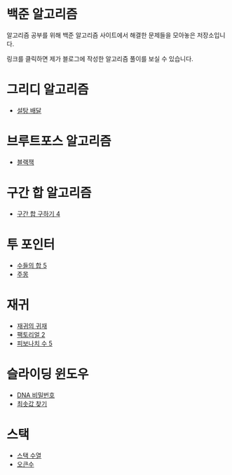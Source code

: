 # 백준 알고리즘
알고리즘 공부를 위해 백준 알고리즘 사이트에서 해결한 문제들을 모아놓은 저장소입니다.

링크를 클릭하면 제가 블로그에 작성한 알고리즘 풀이를 보실 수 있습니다.
#
# 그리디 알고리즘
+ [설탕 배달](https://itknowledgewarehouse.tistory.com/197)

#
# 브루트포스 알고리즘
+ [블랙잭](https://itknowledgewarehouse.tistory.com/237)

#
# 구간 합 알고리즘
+ [구간 합 구하기 4](https://itknowledgewarehouse.tistory.com/263)

#
# 투 포인터
+ [수들의 합 5](https://itknowledgewarehouse.tistory.com/270)
+ [주몽](https://itknowledgewarehouse.tistory.com/273)
#
# 재귀
+ [재귀의 귀재](https://itknowledgewarehouse.tistory.com/272)
+ [팩토리얼 2](https://itknowledgewarehouse.tistory.com/275)
+ [피보나치 수 5](https://itknowledgewarehouse.tistory.com/276)
#

# 슬라이딩 윈도우
+ [DNA 비밀번호](https://itknowledgewarehouse.tistory.com/280)
+ [최솟값 찾기](https://itknowledgewarehouse.tistory.com/295)
#

# 스택
+ [스택 수열](https://itknowledgewarehouse.tistory.com/296)
+ [오큰수](https://itknowledgewarehouse.tistory.com/297)
#

